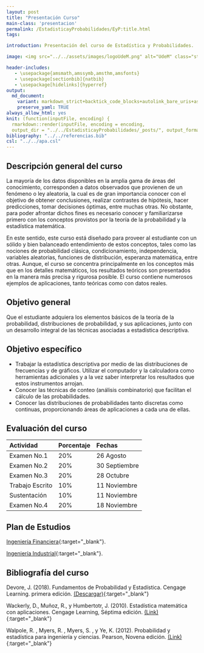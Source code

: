 ```yaml
---
layout: post
title: "Presentación Curso"
main-class: 'presentacion'
permalink: /EstadisticayProbabilidades/EyP:title.html
tags:

introduction: Presentación del curso de Estadística y Probabilidades.

image: <img src="../../assets/images/logoUdeM.png" alt="UdeM" class="sticky">

header-includes:
   - \usepackage{amsmath,amssymb,amsthm,amsfonts}
   - \usepackage[sectionbib]{natbib}
   - \usepackage[hidelinks]{hyperref}
output:
  md_document:
    variant: markdown_strict+backtick_code_blocks+autolink_bare_uris+ascii_identifiers+tex_math_single_backslash
    preserve_yaml: TRUE
always_allow_html: yes   
knit: (function(inputFile, encoding) {
  rmarkdown::render(inputFile, encoding = encoding,
  output_dir = "../../EstadisticayProbabilidades/_posts/", output_format = "all"  ) })
bibliography: "../../referencias.bib"
csl: "../../apa.csl"
---
```








Descripción general del curso
-----------------------------

La mayoría de los datos disponibles en la amplia gama de áreas del
conocimiento, corresponden a datos observados que provienen de un
fenómeno o ley aleatoria, la cual es de gran importancia conocer con el
objetivo de obtener conclusiones, realizar contrastes de hipótesis,
hacer predicciones, tomar decisiones óptimas, entre muchas otras. No
obstante, para poder afrontar dichos fines es necesario conocer y
familiarizarse primero con los conceptos provistos por la teoría de la
probabilidad y la estadística matemática.

En este sentido, este curso está diseñado para proveer al estudiante con
un sólido y bien balanceado entendimiento de estos conceptos, tales como
las nociones de probabilidad clásica, condicionamiento, independencia,
variables aleatorias, funciones de distribución, esperanza matemática,
entre otras. Aunque, el curso se concentra principalmente en los
conceptos más que en los detalles matemáticos, los resultados teóricos
son presentados en la manera más precisa y rigurosa posible. El curso
contiene numerosos ejemplos de aplicaciones, tanto teóricas como con
datos reales.

Objetivo general
----------------

Que el estudiante adquiera los elementos básicos de la teoría de la
probabilidad, distribuciones de probabilidad, y sus aplicaciones, junto
con un desarrollo integral de las técnicas asociadas a estadística
descriptiva.

Objetivo específico
-------------------

-   Trabajar la estadística descriptiva por medio de las distribuciones
    de frecuencias y de gráficos. Utilizar el computador y la
    calculadora como herramientas adicionales y a la vez saber
    interpretar los resultados que estos instrumentos arrojan.
-   Conocer las técnicas de conteo (análisis combinatorio) que facilitan
    el cálculo de las probabilidades.
-   Conocer las distribuciones de probabilidades tanto discretas como
    continuas, proporcionando áreas de aplicaciones a cada una de ellas.

Evaluación del curso
--------------------

<table class="table table-striped" style="width: auto !important; margin-left: auto; margin-right: auto;">
<thead>
<tr>
<th style="text-align:left;">
Actividad
</th>
<th style="text-align:left;">
Porcentaje
</th>
<th style="text-align:left;">
Fechas
</th>
</tr>
</thead>
<tbody>
<tr>
<td style="text-align:left;">
Examen No.1
</td>
<td style="text-align:left;">
20%
</td>
<td style="text-align:left;">
26 Agosto
</td>
</tr>
<tr>
<td style="text-align:left;">
Examen No.2
</td>
<td style="text-align:left;">
20%
</td>
<td style="text-align:left;">
30 Septiembre
</td>
</tr>
<tr>
<td style="text-align:left;">
Examen No.3
</td>
<td style="text-align:left;">
20%
</td>
<td style="text-align:left;">
28 Octubre
</td>
</tr>
<tr>
<td style="text-align:left;">
Trabajo Escrito
</td>
<td style="text-align:left;">
10%
</td>
<td style="text-align:left;">
11 Noviembre
</td>
</tr>
<tr>
<td style="text-align:left;">
Sustentación
</td>
<td style="text-align:left;">
10%
</td>
<td style="text-align:left;">
11 Noviembre
</td>
</tr>
<tr>
<td style="text-align:left;">
Examen No.4
</td>
<td style="text-align:left;">
20%
</td>
<td style="text-align:left;">
18 Noviembre
</td>
</tr>
</tbody>
</table>

Plan de Estudios
----------------

[Ingeniería
Financiera](https://udem.edu.co/images/Ing_Financiera/PLAN_DE_FORMACION_ING_FINANCIERA_2007-2019.pdf){:target="\_blank"}.

[Ingeniería
Industrial](https://docs.google.com/viewer?url=https://raw.githubusercontent.com/jiperezga/jiperezga.github.io/6e17e79b8d4992e0a441a6e2863c7867be1d231b/EstadisticayProbabilidades/images/PlanEstudiosIndustrial.pdf){:target="\_blank"}.

Bibliografía del curso
----------------------

Devore, J. (2018). Fundamentos de Probabilidad y Estadística. Cengage
Learning. primera edición.
[(Descargar)](http://80.82.78.35/get.php?md5=bb8e2a77cf37ad02dad4ee789e7451e3&key=ZSWZCIIW8MISGPEF&mirr=1){:target="\_blank"}

Wackerly, D., Muñoz, R., y Humbertotr, J. (2010). Estadística matemática
con aplicaciones. Cengage Learning, Séptima edición.
[(Link)](https://www.cimat.mx/ciencia_para_jovenes/bachillerato/libros/%5BWackerly,Mendenhall,Scheaffer%5DEstadistica_Matematica_con_Aplicaciones.pdf){:target="\_blank"}

Walpole, R. , Myers, R. , Myers, S. , y Ye, K. (2012). Probabilidad y
estadística para ingeniería y ciencias. Pearson, Novena edición.
[(Link)](https://vereniciafunez94hotmail.files.wordpress.com/2014/08/8va-probabilidad-y-estadistica-para-ingenier-walpole_8.pdf){:target="\_blank"}
